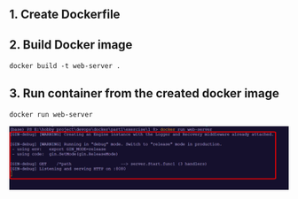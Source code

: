 ## 1. Create Dockerfile

## 2. Build Docker image

```
docker build -t web-server .
```

## 3. Run container from the created docker image

```
docker run web-server
```

![1727023478807](image/README/1727023478807.png)

